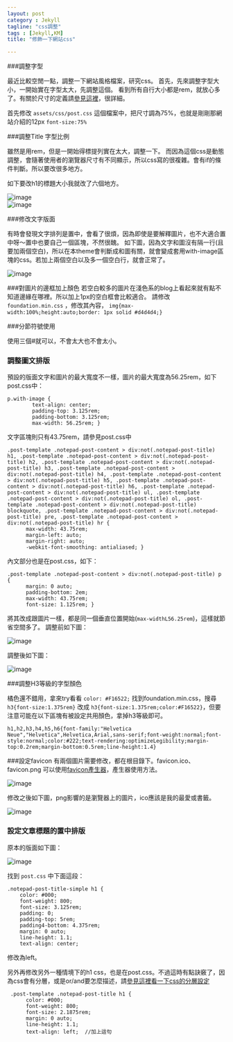```yaml
---
layout: post
category : Jekyll 
tagline: "css調整"
tags : [Jekyll,KM]
title: "修飾一下網站css"

---
```


###調整字型

最近比較空閒一點，調整一下網站風格檔案，研究css。
首先，先來調整字型大小，一開始實在字型太大，先調整這個。
看到所有自行大小都是rem，就放心多了。有關於尺寸的定義請[參見這裡](http://jas9.blogspot.tw/2011/09/pxemrem.html)，很詳細。

首先修改 `assets/css/post.css` 這個檔案中，把尺寸調為75%，也就是剛剛那網站介紹的12px `font-size:75%`

###調整Title 字型比例

雖然是用rem，但是一開始得標提列實在太大，調整一下。
而因為這個css是動態調整，會隨著使用者的瀏覽器尺寸有不同顯示，所以css寫的很複雜。會有if的條件判斷。所以要改很多地方。  

如下要改h1的標題大小我就改了六個地方。  

![image](https://farm6.staticflickr.com/5614/15361570717_dc2ae562ab_o.png)  
![image](https://farm4.staticflickr.com/3948/15547576695_b08945fde1_o.png)


###修改文字版面

有時會發現文字排列是置中，會看了很煩，因為即使是要解釋圖片，也不大適合置中呀～置中也要自己一個區塊，不然很醜。
如下圖，因為文字和圖沒有隔一行(且要加兩個空白)，所以在本theme會判斷成和圖有關，就會變成套用with-image區塊的css。若加上兩個空白以及多一個空白行，就會正常了。

![image](https://farm6.staticflickr.com/5606/15547586345_31b73f43e9_o.png)

###對圖片的邊框加上顏色
若空白較多的圖片在淺色系的blog上看起來就有點不知道邊緣在哪裡。所以加上1px的空白框會比較適合。
請修改`foundation.min.css` ，修改其內容， `img{max-width:100%;height:auto;border: 1px solid #d4d4d4;}`

###分節符號使用

使用三個#就可以，不會太大也不會太小。

### 調整圖文排版
預設的版面文字和圖片的最大寬度不一樣，圖片的最大寬度為56.25rem，如下post.css中：

```
p.with-image {
        text-align: center;
        padding-top: 3.125rem;
        padding-bottom: 3.125rem;
        max-width: 56.25rem; }
```

文字區塊則只有43.75rem，請參見post.css中  

```
.post-template .notepad-post-content > div:not(.notepad-post-title) h1, .post-template .notepad-post-content > div:not(.notepad-post-title) h2, .post-template .notepad-post-content > div:not(.notepad-post-title) h3, .post-template .notepad-post-content > div:not(.notepad-post-title) h4, .post-template .notepad-post-content > div:not(.notepad-post-title) h5, .post-template .notepad-post-content > div:not(.notepad-post-title) h6, .post-template .notepad-post-content > div:not(.notepad-post-title) ul, .post-template .notepad-post-content > div:not(.notepad-post-title) ol, .post-template .notepad-post-content > div:not(.notepad-post-title) blockquote, .post-template .notepad-post-content > div:not(.notepad-post-title) pre, .post-template .notepad-post-content > div:not(.notepad-post-title) hr {
      max-width: 43.75rem;
      margin-left: auto;
      margin-right: auto;
      -webkit-font-smoothing: antialiased; }
```

內文部分也是在post.css，如下：  
```
.post-template .notepad-post-content > div:not(.notepad-post-title) p {
      margin: 0 auto;
      padding-bottom: 2em;
      max-width: 43.75rem;
      font-size: 1.125rem; }
```

將其改成跟圖片一樣，都是同一個垂直位置開始(`max-widthL56.25rem`)，這樣就節省空間多了。
調整前如下圖：  

![image](https://farm4.staticflickr.com/3946/15361167739_b51b2572c1_o.png)

調整後如下圖：   

![image](https://farm4.staticflickr.com/3943/15524089696_a2a94976fb_o.png)

###調整H3等級的字型顏色

橘色還不錯用，拿來try看看 `color: #F16522;` 
找到foundation.min.css，搜尋`h3{font-size:1.375rem}` 改成 `h3{font-size:1.375rem;color:#F16522}`，但要注意可能在以下區塊有被設定共用顏色，拿掉h3等級即可。

```
h1,h2,h3,h4,h5,h6{font-family:"Helvetica Neue","Helvetica",Helvetica,Arial,sans-serif;font-weight:normal;font-style:normal;color:#222;text-rendering:optimizeLegibility;margin-top:0.2rem;margin-bottom:0.5rem;line-height:1.4}
```

###設定favicon
有兩個圖片需要修改，都在根目錄下。favicon.ico、favicon.png
可以使用[favicon產生器](http://www.favikon.com/)，產生器使用方法。  

![image](https://farm6.staticflickr.com/5609/15545257221_b7f411039e_o.png)

修改之後如下圖，png影響的是瀏覽器上的圖片，ico應該是我的最愛或書籤。  

![image](https://farm4.staticflickr.com/3932/14927774423_e418ba2b56_o.png)

### 設定文章標題的置中排版

原本的版面如下圖：  

![image](https://farm6.staticflickr.com/5597/14929600713_9b5fc03239_o.png)

找到 `post.css` 中下面這段：
```
.notepad-post-title-simple h1 {
    color: #000;
    font-weight: 800;
    font-size: 3.125rem;
    padding: 0;
    padding-top: 5rem;
    padding4-bottom: 4.375rem;
    margin: 0 auto;
    line-height: 1.1;
    text-align: center;
```
修改為left。

另外再修改另外一種情境下的h1 css，也是在post.css。不過這時有點訣竅了，因為css會有分層，或是or/and要怎麼描述，請[參見這裡看一下css的分層設定](http://www.w3schools.com/cssref/css_selectors.asp)

```
 .post-template .notepad-post-title h1 {
      color: #000;
      font-weight: 800;
      font-size: 2.1875rem;
      margin: 0 auto;
      line-height: 1.1;
      text-align: left;  //加上這句
```


